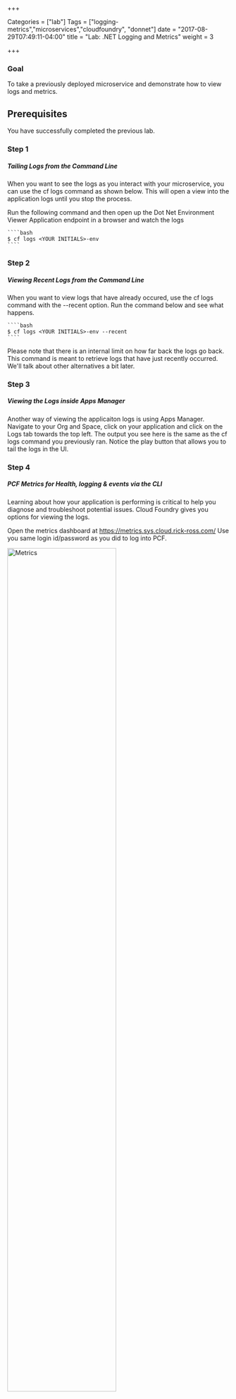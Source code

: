 +++

Categories = ["lab"]
Tags = ["logging-metrics","microservices","cloudfoundry", "donnet"]
date = "2017-08-29T07:49:11-04:00"
title = "Lab: .NET Logging and Metrics"
weight = 3

+++

### Goal

To take a previously deployed microservice and demonstrate how to view logs and metrics.

<!--more-->

Prerequisites
--

You have successfully completed the previous lab.

### Step 1
##### Tailing Logs from the Command Line

When you want to see the logs as you interact with your microservice, you can use the cf logs command as shown below. This will open a view into the application logs until you stop the process.

Run the following command and then open up the Dot Net Environment Viewer Application endpoint in a browser and watch the logs

    ````bash
    $ cf logs <YOUR INITIALS>-env
    ````

### Step 2
##### Viewing Recent Logs from the Command Line

When you want to view logs that have already occured, use the cf logs command with the --recent option. Run the command below and see what happens.

    ````bash
    $ cf logs <YOUR INITIALS>-env --recent
    ````

Please note that there is an internal limit on how far back the logs go back. This command is meant to retrieve logs that have just recently occurred. We'll talk about other alternatives a bit later.

### Step 3
##### Viewing the Logs inside Apps Manager

Another way of viewing the applicaiton logs is using Apps Manager. Navigate to your Org and Space, click on your application and click on the Logs tab towards the top left. The output you see here is the same as the cf logs command you previously ran. Notice the play button that allows you to tail the logs in the UI.  

### Step 4
##### PCF Metrics for Health, logging & events via the CLI

Learning about how your application is performing is critical to help you diagnose and troubleshoot potential issues. Cloud Foundry gives you options for viewing the logs.

Open the metrics dashboard at https://metrics.sys.cloud.rick-ross.com/
Use you same login id/password as you did to log into PCF.

<img src="/images/pcf-metrics.png" alt="Metrics" style="width: 70%;"/>

You can Monitor your Container Metrics, Network Metrics and Events for your app. Explore your logs, which shows all your app logs streamed using the Loggregator.

<img src="/images/metrics-architecture.png" alt="Metrics" style="width: 70%;"/>

### Step 2
##### Search & Highlight Log entries

Scroll down to the Logs section in PCF Metrics. Notice that you have the option to change the sort order of the logs, use the Type selection to choose which components you want to see in the logs as well as filtering the logs by keywords and highlighting words within them. You can also select a timeframe on the timeline to further limit the logs you see within the logging area.

Take a few minutes to navigate and interact with PCF Metrics
